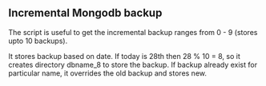 ## Incremental Mongodb backup

The script is useful to get the incremental backup ranges from 0 - 9 (stores upto 10 backups). 

It stores backup based on date. If today is 28th then 28 % 10 = 8, so it creates directory dbname_8 to store the backup. If backup already exist for particular name, it overrides the old backup and stores new.
